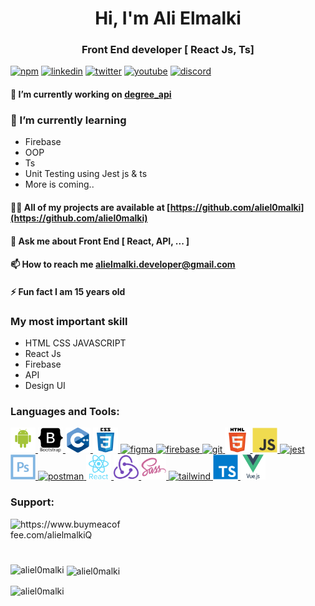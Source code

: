 <h1 align="center">Hi, I'm Ali Elmalki</h1>
<h3 align="center">Front End developer [ React Js, Ts]</h3>

[![npm](https://img.shields.io/badge/npm-222?style=for-the-badge&logo=npm&logoColor=white)](https://www.npmjs.com/~alielmalki)
[![linkedin](https://img.shields.io/badge/linkedin-0A66C2?style=for-the-badge&logo=linkedin&logoColor=white)](https://www.linkedin.com/)
[![twitter](https://img.shields.io/badge/twitter-1DA1F2?style=for-the-badge&logo=twitter&logoColor=white)](https://twitter.com/aliel0malki/)
[![youtube](https://img.shields.io/badge/youtube-d21e1e?style=for-the-badge&logo=youtube&logoColor=white)](https://youtube.com/)
[![discord](https://img.shields.io/badge/discord-120f67?style=for-the-badge&logo=discord&logoColor=white)](https://discord.gg/pHJABSwkZ3)

#### 🔭 I’m currently working on [degree_api](https://github.com/aliel0malki/degree_api)

### 🌱 I’m currently learning 
- Firebase
- OOP
- Ts
- Unit Testing using Jest js & ts
- More is coming..


#### 👨‍💻 All of my projects are available at [https://github.com/aliel0malki](https://github.com/aliel0malki)

#### 💬 Ask me about **Front End [ React, API, ... ]**

#### 📫 How to reach me **alielmalki.developer@gmail.com**

#### ⚡ Fun fact **I am 15 years old**

### My most important skill 
- HTML CSS JAVASCRIPT
- React Js
- Firebase 
- API
- Design UI

<h3 align="left">Languages and Tools:</h3>
<p align="left"> <a href="https://developer.android.com" target="_blank" rel="noreferrer"> <img src="https://raw.githubusercontent.com/devicons/devicon/master/icons/android/android-original-wordmark.svg" alt="android" width="40" height="40"/> </a> <a href="https://getbootstrap.com" target="_blank" rel="noreferrer"> <img src="https://raw.githubusercontent.com/devicons/devicon/master/icons/bootstrap/bootstrap-plain-wordmark.svg" alt="bootstrap" width="40" height="40"/> </a> <a href="https://www.w3schools.com/cpp/" target="_blank" rel="noreferrer"> <img src="https://raw.githubusercontent.com/devicons/devicon/master/icons/cplusplus/cplusplus-original.svg" alt="cplusplus" width="40" height="40"/> </a> <a href="https://www.w3schools.com/css/" target="_blank" rel="noreferrer"> <img src="https://raw.githubusercontent.com/devicons/devicon/master/icons/css3/css3-original-wordmark.svg" alt="css3" width="40" height="40"/> </a> <a href="https://www.figma.com/" target="_blank" rel="noreferrer"> <img src="https://www.vectorlogo.zone/logos/figma/figma-icon.svg" alt="figma" width="40" height="40"/> </a> <a href="https://firebase.google.com/" target="_blank" rel="noreferrer"> <img src="https://www.vectorlogo.zone/logos/firebase/firebase-icon.svg" alt="firebase" width="40" height="40"/> </a> <a href="https://git-scm.com/" target="_blank" rel="noreferrer"> <img src="https://www.vectorlogo.zone/logos/git-scm/git-scm-icon.svg" alt="git" width="40" height="40"/> </a> <a href="https://www.w3.org/html/" target="_blank" rel="noreferrer"> <img src="https://raw.githubusercontent.com/devicons/devicon/master/icons/html5/html5-original-wordmark.svg" alt="html5" width="40" height="40"/> </a> <a href="https://developer.mozilla.org/en-US/docs/Web/JavaScript" target="_blank" rel="noreferrer"> <img src="https://raw.githubusercontent.com/devicons/devicon/master/icons/javascript/javascript-original.svg" alt="javascript" width="40" height="40"/> </a> <a href="https://jestjs.io" target="_blank" rel="noreferrer"> <img src="https://www.vectorlogo.zone/logos/jestjsio/jestjsio-icon.svg" alt="jest" width="40" height="40"/> </a> <a href="https://www.photoshop.com/en" target="_blank" rel="noreferrer"> <img src="https://raw.githubusercontent.com/devicons/devicon/master/icons/photoshop/photoshop-line.svg" alt="photoshop" width="40" height="40"/> </a> <a href="https://postman.com" target="_blank" rel="noreferrer"> <img src="https://www.vectorlogo.zone/logos/getpostman/getpostman-icon.svg" alt="postman" width="40" height="40"/> </a> <a href="https://reactjs.org/" target="_blank" rel="noreferrer"> <img src="https://raw.githubusercontent.com/devicons/devicon/master/icons/react/react-original-wordmark.svg" alt="react" width="40" height="40"/> </a> <a href="https://redux.js.org" target="_blank" rel="noreferrer"> <img src="https://raw.githubusercontent.com/devicons/devicon/master/icons/redux/redux-original.svg" alt="redux" width="40" height="40"/> </a> <a href="https://sass-lang.com" target="_blank" rel="noreferrer"> <img src="https://raw.githubusercontent.com/devicons/devicon/master/icons/sass/sass-original.svg" alt="sass" width="40" height="40"/> </a> <a href="https://tailwindcss.com/" target="_blank" rel="noreferrer"> <img src="https://www.vectorlogo.zone/logos/tailwindcss/tailwindcss-icon.svg" alt="tailwind" width="40" height="40"/> </a> <a href="https://www.typescriptlang.org/" target="_blank" rel="noreferrer"> <img src="https://raw.githubusercontent.com/devicons/devicon/master/icons/typescript/typescript-original.svg" alt="typescript" width="40" height="40"/> </a> <a href="https://vuejs.org/" target="_blank" rel="noreferrer"> <img src="https://raw.githubusercontent.com/devicons/devicon/master/icons/vuejs/vuejs-original-wordmark.svg" alt="vuejs" width="40" height="40"/> </a> </p>

<h3 align="left">Support:</h3>

<p><a href="https://www.buymeacoffee.com/https://www.buymeacoffee.com/alielmalkiQ"> <img align="left" src="https://cdn.buymeacoffee.com/buttons/v2/default-yellow.png" height="40" width="180"  alt="https://www.buymeacoffee.com/alielmalkiQ" /></a></p><br><br>
<h1></h1>
<p><img align="left" src="https://github-readme-stats.vercel.app/api/top-langs?username=aliel0malki&show_icons=true&locale=en&layout=compact" alt="aliel0malki" /></p>

<p>&nbsp;<img align="center" src="https://github-readme-stats.vercel.app/api?username=aliel0malki&show_icons=true&locale=en" alt="aliel0malki" /></p>

<p><img align="center" src="https://github-readme-streak-stats.herokuapp.com/?user=aliel0malki&" alt="aliel0malki" /></p>
